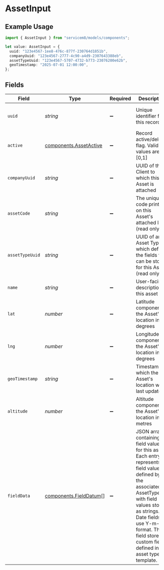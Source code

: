 # AssetInput

## Example Usage

```typescript
import { AssetInput } from "servicem8/models/components";

let value: AssetInput = {
  uuid: "123e4567-1ee8-476c-877f-230764d1851b",
  companyUuid: "123e4567-2777-4c90-a4d9-2307643388eb",
  assetTypeUuid: "123e4567-5707-4732-b773-23076200e62b",
  geoTimestamp: "2025-07-01 12:00:00",
};
```

## Fields

| Field                                                                                                                                                                                                                                                                  | Type                                                                                                                                                                                                                                                                   | Required                                                                                                                                                                                                                                                               | Description                                                                                                                                                                                                                                                            | Example                                                                                                                                                                                                                                                                |
| ---------------------------------------------------------------------------------------------------------------------------------------------------------------------------------------------------------------------------------------------------------------------- | ---------------------------------------------------------------------------------------------------------------------------------------------------------------------------------------------------------------------------------------------------------------------- | ---------------------------------------------------------------------------------------------------------------------------------------------------------------------------------------------------------------------------------------------------------------------- | ---------------------------------------------------------------------------------------------------------------------------------------------------------------------------------------------------------------------------------------------------------------------- | ---------------------------------------------------------------------------------------------------------------------------------------------------------------------------------------------------------------------------------------------------------------------- |
| `uuid`                                                                                                                                                                                                                                                                 | *string*                                                                                                                                                                                                                                                               | :heavy_minus_sign:                                                                                                                                                                                                                                                     | Unique identifier for this record                                                                                                                                                                                                                                      | 123e4567-1ee8-476c-877f-230764d1851b                                                                                                                                                                                                                                   |
| `active`                                                                                                                                                                                                                                                               | [components.AssetActive](../../models/components/assetactive.md)                                                                                                                                                                                                       | :heavy_minus_sign:                                                                                                                                                                                                                                                     | Record active/deleted flag.  Valid values are [0,1]                                                                                                                                                                                                                    |                                                                                                                                                                                                                                                                        |
| `companyUuid`                                                                                                                                                                                                                                                          | *string*                                                                                                                                                                                                                                                               | :heavy_minus_sign:                                                                                                                                                                                                                                                     | UUID of the Client to which this Asset is attached                                                                                                                                                                                                                     | 123e4567-2777-4c90-a4d9-2307643388eb                                                                                                                                                                                                                                   |
| `assetCode`                                                                                                                                                                                                                                                            | *string*                                                                                                                                                                                                                                                               | :heavy_minus_sign:                                                                                                                                                                                                                                                     | The unique code printed on this Asset's attached label (read only)                                                                                                                                                                                                     |                                                                                                                                                                                                                                                                        |
| `assetTypeUuid`                                                                                                                                                                                                                                                        | *string*                                                                                                                                                                                                                                                               | :heavy_minus_sign:                                                                                                                                                                                                                                                     | UUID of an Asset Type which defines the fields that can be stored for this Asset (read only)                                                                                                                                                                           | 123e4567-5707-4732-b773-23076200e62b                                                                                                                                                                                                                                   |
| `name`                                                                                                                                                                                                                                                                 | *string*                                                                                                                                                                                                                                                               | :heavy_minus_sign:                                                                                                                                                                                                                                                     | User-facing description of this asset                                                                                                                                                                                                                                  |                                                                                                                                                                                                                                                                        |
| `lat`                                                                                                                                                                                                                                                                  | *number*                                                                                                                                                                                                                                                               | :heavy_minus_sign:                                                                                                                                                                                                                                                     | Latitude component of the Asset's location in degrees                                                                                                                                                                                                                  |                                                                                                                                                                                                                                                                        |
| `lng`                                                                                                                                                                                                                                                                  | *number*                                                                                                                                                                                                                                                               | :heavy_minus_sign:                                                                                                                                                                                                                                                     | Longitude component of the Asset's location in degrees                                                                                                                                                                                                                 |                                                                                                                                                                                                                                                                        |
| `geoTimestamp`                                                                                                                                                                                                                                                         | *string*                                                                                                                                                                                                                                                               | :heavy_minus_sign:                                                                                                                                                                                                                                                     | Timestamp at which the Asset's location was last updated                                                                                                                                                                                                               | 2025-07-01 12:00:00                                                                                                                                                                                                                                                    |
| `altitude`                                                                                                                                                                                                                                                             | *number*                                                                                                                                                                                                                                                               | :heavy_minus_sign:                                                                                                                                                                                                                                                     | Altitude component of the Asset's location in metres                                                                                                                                                                                                                   |                                                                                                                                                                                                                                                                        |
| `fieldData`                                                                                                                                                                                                                                                            | [components.FieldDatum](../../models/components/fielddatum.md)[]                                                                                                                                                                                                       | :heavy_minus_sign:                                                                                                                                                                                                                                                     | JSON array containing field values for this asset. Each entry represents a field value defined by the associated AssetType, with field values stored as strings. Date fields use Y-m-d format. This field stores all custom fields defined in the asset type template. |                                                                                                                                                                                                                                                                        |